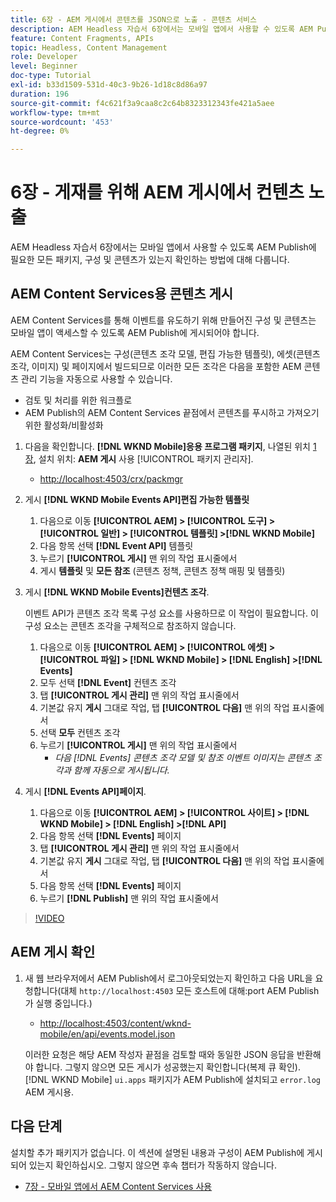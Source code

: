 ```yaml
---
title: 6장 - AEM 게시에서 콘텐츠를 JSON으로 노출 - 콘텐츠 서비스
description: AEM Headless 자습서 6장에서는 모바일 앱에서 사용할 수 있도록 AEM Publish에 필요한 모든 패키지, 구성 및 콘텐츠가 있는지 확인하는 방법에 대해 다룹니다.
feature: Content Fragments, APIs
topic: Headless, Content Management
role: Developer
level: Beginner
doc-type: Tutorial
exl-id: b33d1509-531d-40c3-9b26-1d18c8d86a97
duration: 196
source-git-commit: f4c621f3a9caa8c2c64b8323312343fe421a5aee
workflow-type: tm+mt
source-wordcount: '453'
ht-degree: 0%

---
```


# 6장 - 게재를 위해 AEM 게시에서 컨텐츠 노출

AEM Headless 자습서 6장에서는 모바일 앱에서 사용할 수 있도록 AEM Publish에 필요한 모든 패키지, 구성 및 콘텐츠가 있는지 확인하는 방법에 대해 다룹니다.

## AEM Content Services용 콘텐츠 게시

AEM Content Services를 통해 이벤트를 유도하기 위해 만들어진 구성 및 콘텐츠는 모바일 앱이 액세스할 수 있도록 AEM Publish에 게시되어야 합니다.

AEM Content Services는 구성(콘텐츠 조각 모델, 편집 가능한 템플릿), 에셋(콘텐츠 조각, 이미지) 및 페이지에서 빌드되므로 이러한 모든 조각은 다음을 포함한 AEM 콘텐츠 관리 기능을 자동으로 사용할 수 있습니다.

* 검토 및 처리를 위한 워크플로
* AEM Publish의 AEM Content Services 끝점에서 콘텐츠를 푸시하고 가져오기 위한 활성화/비활성화

1. 다음을 확인합니다. **[!DNL WKND Mobile]응용 프로그램 패키지**, 나열된 위치 [1장](./chapter-1.md#wknd-mobile-application-packages), 설치 위치: **AEM 게시** 사용 [!UICONTROL 패키지 관리자].
   * [http://localhost:4503/crx/packmgr](http://localhost:4503/crx/packmgr)

1. 게시 **[!DNL WKND Mobile Events API]편집 가능한 템플릿**
   1. 다음으로 이동 **[!UICONTROL AEM] > [!UICONTROL 도구] > [!UICONTROL 일반] > [!UICONTROL 템플릿] >[!DNL WKND Mobile]**
   1. 다음 항목 선택 **[!DNL Event API]** 템플릿
   1. 누르기 **[!UICONTROL 게시]** 맨 위의 작업 표시줄에서
   1. 게시 **템플릿** 및 **모든 참조** (콘텐츠 정책, 콘텐츠 정책 매핑 및 템플릿)

1. 게시 **[!DNL WKND Mobile Events]컨텐츠 조각**.

   이벤트 API가 콘텐츠 조각 목록 구성 요소를 사용하므로 이 작업이 필요합니다. 이 구성 요소는 콘텐츠 조각을 구체적으로 참조하지 않습니다.

   1. 다음으로 이동 **[!UICONTROL AEM] > [!UICONTROL 에셋] > [!UICONTROL 파일] > [!DNL WKND Mobile] > [!DNL English] >[!DNL Events]**
   1. 모두 선택 **[!DNL Event]** 컨텐츠 조각
   1. 탭 **[!UICONTROL 게시 관리]** 맨 위의 작업 표시줄에서
   1. 기본값 유지 **게시** 그대로 작업, 탭 **[!UICONTROL 다음]** 맨 위의 작업 표시줄에서
   1. 선택 **모두** 컨텐츠 조각
   1. 누르기 **[!UICONTROL 게시]** 맨 위의 작업 표시줄에서
      * *다음 [!DNL Events] 콘텐츠 조각 모델 및 참조 이벤트 이미지는 콘텐츠 조각과 함께 자동으로 게시됩니다.*

1. 게시 **[!DNL Events API]페이지**.
   1. 다음으로 이동 **[!UICONTROL AEM] > [!UICONTROL 사이트] > [!DNL WKND Mobile] > [!DNL English] >[!DNL API]**
   1. 다음 항목 선택 **[!DNL Events]** 페이지
   1. 탭 **[!UICONTROL 게시 관리]** 맨 위의 작업 표시줄에서
   1. 기본값 유지 **게시** 그대로 작업, 탭 **[!UICONTROL 다음]** 맨 위의 작업 표시줄에서
   1. 다음 항목 선택 **[!DNL Events]** 페이지
   1. 누르기 **[!DNL Publish]** 맨 위의 작업 표시줄에서

>[!VIDEO](https://video.tv.adobe.com/v/28343?quality=12&learn=on)

## AEM 게시 확인

1. 새 웹 브라우저에서 AEM Publish에서 로그아웃되었는지 확인하고 다음 URL을 요청합니다(대체 `http://localhost:4503` 모든 호스트에 대해:port AEM Publish가 실행 중입니다.)

   * [http://localhost:4503/content/wknd-mobile/en/api/events.model.json](http://localhost:4503/content/wknd-mobile/en/api/events.model.tidy.json)

   이러한 요청은 해당 AEM 작성자 끝점을 검토할 때와 동일한 JSON 응답을 반환해야 합니다. 그렇지 않으면 모든 게시가 성공했는지 확인합니다(복제 큐 확인). [!DNL WKND Mobile] `ui.apps` 패키지가 AEM Publish에 설치되고 `error.log` AEM 게시용.

## 다음 단계

설치할 추가 패키지가 없습니다. 이 섹션에 설명된 내용과 구성이 AEM Publish에 게시되어 있는지 확인하십시오. 그렇지 않으면 후속 챕터가 작동하지 않습니다.

* [7장 - 모바일 앱에서 AEM Content Services 사용](./chapter-7.md)
